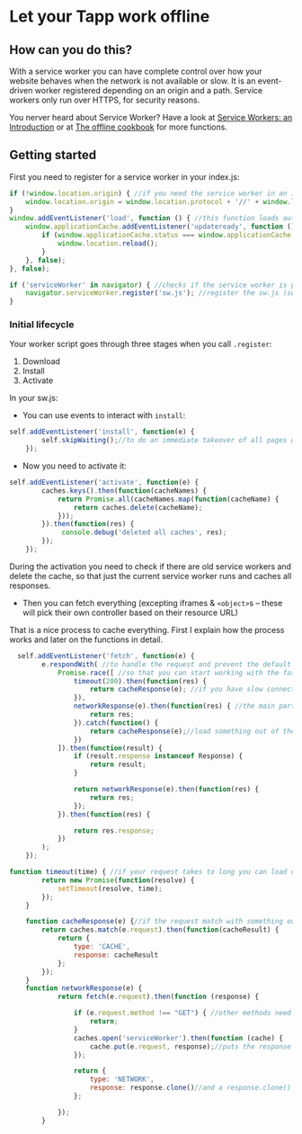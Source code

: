 # Let your Tapp work offline 

## How can you do this? 

With a service worker you can have complete control over how your website behaves when the
network is not available or slow. It is an event-driven worker registered depending on an origin and a path.
Service workers only run over HTTPS, for security reasons.


You nerver heard about Service Worker? Have a look at [Service Workers: an Introduction](https://developers.google.com/web/fundamentals/primers/service-workers/)
or at [The offline cookbook](https://jakearchibald.com/2014/offline-cookbook/) for more functions.

## Getting started

First you need to register for a service worker in your index.js:

```js
if (!window.location.origin) { //if you need the service worker in an iframe you have to change the origin
    window.location.origin = window.location.protocol + '//' + window.location.hostname + (window.location.port ? ':' + window.location.port : '');
}
window.addEventListener('load', function () { //this function loads automatically the newest version
    window.applicationCache.addEventListener('updateready', function () {
        if (window.applicationCache.status === window.applicationCache.UPDATEREADY) {
            window.location.reload();
        }
    }, false);
}, false);

if ('serviceWorker' in navigator) { //checks if the service worker is possible in the browser
    navigator.serviceWorker.register('sw.js'); //register the sw.js (sw.js must be in the same file as index.js)
}
```

### Initial lifecycle

Your worker script goes through three stages when you call `.register`:

1. Download
2. Install
3. Activate

In your sw.js:

  * You can use events to interact with `install`:

```js
self.addEventListener('install', function(e) {
        self.skipWaiting();//to do an immediate takeover of all pages within scope
    });
```

  * Now you need to activate it:

```js
self.addEventListener('activate', function(e) {
        caches.keys().then(function(cacheNames) {
            return Promise.all(cacheNames.map(function(cacheName) {
                return caches.delete(cacheName);
            }));
        }).then(function(res) {
             console.debug('deleted all caches', res);
        });
    });
```

During the activation you need to check if there are old service workers and delete the cache, so that just the current service
worker runs and caches all responses.


  * Then you can fetch everything (excepting iframes & `<object>`s – these will pick their own controller based on their
resource URL)

That is a nice process to cache everything. First I explain how the process works and later on the functions in detail.


```js
  self.addEventListener('fetch', function(e) {
        e.respondWith( //to handle the request and prevent the default
            Promise.race([ //so that you can start working with the fastest and don't have to wait
                timeout(200).then(function(res) {
                    return cacheResponse(e); //if you have slow connection you can get it out of the cache
                }),
                networkResponse(e).then(function(res) { //the main part of your fetch where you put everything in the cache
                    return res;
                }).catch(function() {
                    return cacheResponse(e);//load something out of the cache
                })
            ]).then(function(result) {
                if (result.response instanceof Response) {
                    return result;
                }

                return networkResponse(e).then(function(res) {
                    return res;
                });
            }).then(function(res) {

                return res.response;
            })
        );
    });
```




```js
function timeout(time) { //if your request takes to long you can load out of the cache
        return new Promise(function(resolve) {
            setTimeout(resolve, time);
        });
    }

    function cacheResponse(e) {//if the request match with something out of the cache you'll get it
        return caches.match(e.request).then(function(cacheResult) {
            return {
                type: 'CACHE',
                response: cacheResult
            };
        });
    }
    function networkResponse(e) {
            return fetch(e.request).then(function (response) {

                if (e.request.method !== "GET") { //other methods need special fetch functions
                    return;
                }
                caches.open('serviceWorker').then(function (cache) {
                    cache.put(e.request, response);//puts the response in the cache
                });

                return {
                    type: 'NETWORK',
                    response: response.clone()//and a response.clone() back to the network
                };

            });
        }

```




